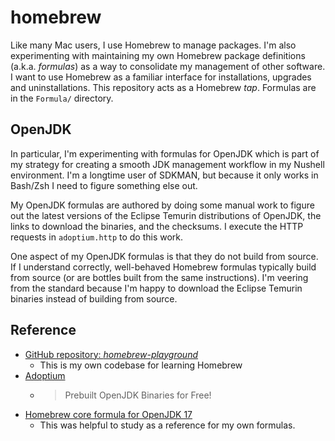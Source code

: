 # homebrew

Like many Mac users, I use Homebrew to manage packages. I'm also experimenting with maintaining my own Homebrew package
definitions (a.k.a. *formulas*) as a way to consolidate my management of other software. I want to use Homebrew as a
familiar interface for installations, upgrades and uninstallations. This repository acts as a Homebrew *tap*. Formulas
are in the `Formula/` directory.


## OpenJDK

In particular, I'm experimenting with formulas for OpenJDK which is part of my strategy for creating a smooth JDK
management workflow in my Nushell environment. I'm a longtime user of SDKMAN, but because it only works in Bash/Zsh I
need to figure something else out.

My OpenJDK formulas are authored by doing some manual work to figure out the latest versions of the Eclipse Temurin
distributions of OpenJDK, the links to download the binaries, and the checksums. I execute the HTTP requests in
`adoptium.http` to do this work.

One aspect of my OpenJDK formulas is that they do not build from source. If I understand correctly, well-behaved
Homebrew formulas typically build from source (or are bottles built from the same instructions). I'm veering from the
standard because I'm happy to download the Eclipse Temurin binaries instead of building from source.


## Reference

* [GitHub repository: *homebrew-playground*](https://github.com/dgroomes/homebrew-playground)
  * This is my own codebase for learning Homebrew
* [Adoptium](https://adoptium.net)
  * > Prebuilt OpenJDK Binaries for Free!
* [Homebrew core formula for OpenJDK 17](https://github.com/Homebrew/homebrew-core/blob/3f593a20333d496928a1daed45aedc8f1b2b454a/Formula/o/openjdk%4017.rb)
  * This was helpful to study as a reference for my own formulas.

